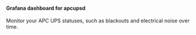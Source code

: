 #### Grafana dashboard for apcupsd

Monitor your APC UPS statuses, such as blackouts and electrical noise over time.